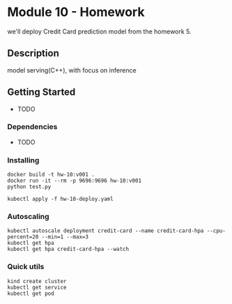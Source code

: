 # Module 10 - Homework
we'll deploy Credit Card prediction model from the homework 5.

## Description
model serving(C++), with focus on inference

## Getting Started

* TODO

### Dependencies

* TODO

### Installing
```
docker build -t hw-10:v001 .
docker run -it --rm -p 9696:9696 hw-10:v001 
python test.py 

kubectl apply -f hw-10-deploy.yaml
```

### Autoscaling
```
kubectl autoscale deployment credit-card --name credit-card-hpa --cpu-percent=20 --min=1 --max=3
kubectl get hpa
kubectl get hpa credit-card-hpa --watch
```

### Quick utils
```
kind create cluster
kubectl get service
kubectl get pod
```